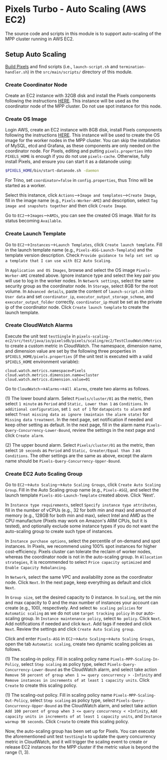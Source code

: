 # Pixels Turbo - Auto Scaling (AWS EC2)

The source code and scripts in this module is to support auto-scaling of the MPP cluster running in AWS EC2.

## Setup Auto Scaling

[Build Pixels](../../README.md#build-pixels) and find scripts (i.e., `launch-script.sh` and `termination-handler.sh`) 
in the `src/main/scripts/` directory of this module.

### Create Coordinator Node

Create an EC2 instance with 32GB disk and install the Pixels components following the instructions [HERE](../../docs/INSTALL.md).
This instance will be used as the coordinator node of the MPP cluster.
Do not use spot instance for this node.

### Create OS Image

Login AWS, create an EC2 instance with 8GB disk, install Pixels components following the instructions [HERE](../../docs/INSTALL.md).
This instance will be used to create the OS image for the worker nodes in the MPP cluster.
You can skip the installation of MySQL, etcd and Grafana, as these components are only needed on the coordinator node.
For Pixels, editing and putting `pixels.properties` into `PIXELS_HOME` is enough if you do not use `pixels-cache`.
Otherwise, fully install Pixels, and ensure you can start it as a datanode using:
```bash
$PIXELS_HOME/bin/start-datanode.sh -daemon
```
For Trino, set `coordinator=false` in `config.properties`, thus Trino will be started as a worker.

Select this instance, click `Actions`-->`Image and templates`-->`Create Image`, fill in the image name (e.g., `Pixels-Worker-AMI`) and description, 
select `Tag image and snapshots together` and then click `Create Image`.

Go to `EC2`-->`Images`-->`AMIs`, you can see the created OS image. Wait for its status becoming `Available`.

### Create Launch Template

Go to `EC2`-->`Instances`-->`Launch Templates`, click `Create launch template`.
Fill in the launch template name (e.g., `Pixels-ASG-Launch-Template`) and the template version description.
Check `Provide guidance to help set set up a template that I can use with EC2 Auto Scaling`.

In `Application and OS Images`, browse and select the OS image `Pixels-Worker-AMI` created above.
Ignore instance type and select the key pair you will use to log in the worker nodes.
In `Network settings`, select the same security group as the coordinator node.
In `Storage`, select 8GB for the root volume.
In `Advanced details`, paste the content of `launch-script.sh` into `User data` and set `coordinator_ip`, 
`executor_output_storage_scheme`, and `executor_output_folder` correctly.
`coordinator_ip` must be set as the private ip of the coordinator node.
Click `Create launch template` to create the launch template.

### Create CloudWatch Alarms

Execute the unit test `testSingle` in `pixels-scaling-ec2/src/test/java/io/pixelsdb/pixels/scaling/ec2/TestCloudWatchMetrics`
to create a custom metric in CloudWatch. The namespace, dimension name, and dimension value are set by the following three
properties in `$PIXELS_HOME/pixels.properties` (if the unit test is executed with a valid `$PIXELS_HOME` environment variable):
```properties
cloud.watch.metrics.namespace=Pixels
cloud.watch.metrics.dimension.name=cluster
cloud.watch.metrics.dimension.value=01
```
Go to `CloudWatch`-->`Alarms`-->`All Alarms`, create two alarms as follows.

(1) The lower bound alarm. Select `Pixels/cluster/01` as the metric, then select `1 minute` as `Period` and 
`Static, Lower than 1` as `Conditions`. In `additional configuration`, set `1 out of 1` for `datapoints to alarm` and select
`Treat missing data as ignore (maintain the alarm state)` for `Missing data treatment`. In the next page, set notification if needed
and keep other setting as default. In the next page, fill in the alarm name `Pixels-Query-Concurrency-Lower-Bound`, review the settings
in the next page and click `Create alarm`.

(2) The upper bound alarm. Select `Pixels/cluster/01` as the metric, then select `10 seconds` as `Period` and
`Static, Greater/Equal than 3` as `Conditions`. The other settings are the same as above, except the alarm name should be
`Pixels-Query-Concurrency-Upper-Bound`.

### Create EC2 Auto Scaling Group

Go to `EC2`-->`Auto Scaling`-->`Auto Scaling Groups`, click `Create Auto Scaling Group`.
Fill in the Auto Scaling group name (e.g., `Pixels-ASG`), and select the launch template `Pixels-ASG-Launch-Template` created above. 
Click 'Next'.

In `Instance type requirements`, select `Specify instance type attributes`, fill in the number of vCPUs 
(e.g., 32 for both min and max) and amount of memory (e.g., 128GB for both min and max), select Intel and AMD as the CPU manufacture 
(Pixels may work on Amazon's ARM CPUs, but it is tested),
and optionally exclude some instance types if you do not want the auto-scaling group to create such type of instances.

In `Instance purchase options`, select the percentile of on-demand and spot instances. 
In Pixels, we recommend using 100% spot instances for higher cost-efficiency. 
Pixels cluster can tolerate the reclaim of worker nodes, whereas the coordinator node is not in the auto-scaling group.
In `Allocation strategies`, it is recommended to select `Price capacity optimized` and `Enable Capacity Rebalancing`.

In `Network`, select the same VPC and availability zone as the coordinator node. Click `Next`.
In the next page, keep everything as default and click `Next`.

In `Group size`, set the desired capacity to 0 instance.
In `Scaling`, set the min and max capacity to 0 and the max number of instances your account can create (e.g., 100), respectively.
And select `No scaling policies` for `Automatic scaling` as we do not use `target tracking policy` in our auto-scaling group.
In `Instance maintenance policy`, select `No policy`. Click `Next`. Add notifications if needed and click `Next`.
Add tags if needed and click `Next`. Review the settings and click `Create Auto Scaling group`.

Click and enter `Pixels-ASG` in `EC2`-->`Auto Scaling`-->`Auto Scaling Groups`, open the tab `Automatic scaling`, create two dynamic scaling policies
as follows.

(1) The scaling-in policy. Fill in scaling policy name `Pixels-MPP-Scaling-In-Policy`, select `Step scaling` as policy type, select `Pixels-Query-Concurrency-Lower-Bound` as the
CloudWatch alarm, and select take action `Remove 50 percent of group when 1 >= query concurrency > -Infinity` and `Remove instances in increments of at least 1 capacity units`.
Click `Create` to create this scaling policy.

(1) The scaling-out policy. Fill in scaling policy name `Pixels-MPP-Scaling-Out-Policy`, select `Step scaling` as policy type, select `Pixels-Query-Concurrency-Upper-Bound` as the
CloudWatch alarm, and select take action `Add 100 percent of group when 3 <= query concurrency < +Infinity`, `Add capacity units in increments of at least 1 capacity units`, 
and `Instance warmup 90 seconds`. Click `Create` to create this scaling policy.

Now, the auto-scaling group has been set up for Pixels. You can execute the aforementioned unit test `testSingle` to update the query concurrency metric
in CloudWatch, and it will trigger the scaling event to create or release EC2 instances for the MPP cluster if the metric value is beyond the range (1, 3).